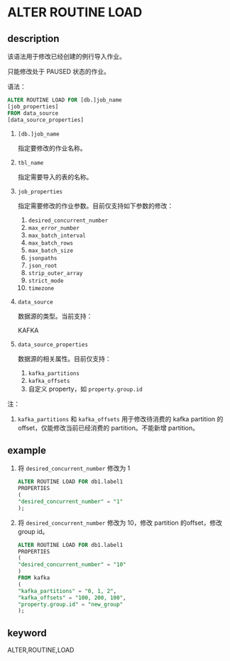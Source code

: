 # ALTER ROUTINE LOAD

## description

该语法用于修改已经创建的例行导入作业。

只能修改处于 PAUSED 状态的作业。

语法：

```sql
ALTER ROUTINE LOAD FOR [db.]job_name
[job_properties]
FROM data_source
[data_source_properties]
```

1. `[db.]job_name`

    指定要修改的作业名称。

2. `tbl_name`

    指定需要导入的表的名称。

3. `job_properties`

    指定需要修改的作业参数。目前仅支持如下参数的修改：

    1. `desired_concurrent_number`
    2. `max_error_number`
    3. `max_batch_interval`
    4. `max_batch_rows`
    5. `max_batch_size`
    6. `jsonpaths`
    7. `json_root`
    8. `strip_outer_array`
    9. `strict_mode`
    10. `timezone`

4. `data_source`

    数据源的类型。当前支持：

    KAFKA

5. `data_source_properties`

    数据源的相关属性。目前仅支持：
    1. `kafka_partitions`
    2. `kafka_offsets`
    3. 自定义 property，如 `property.group.id`

注：

1. `kafka_partitions` 和 `kafka_offsets` 用于修改待消费的 kafka partition 的offset，仅能修改当前已经消费的 partition。不能新增 partition。

## example

1. 将 `desired_concurrent_number` 修改为 1

    ```sql
    ALTER ROUTINE LOAD FOR db1.label1
    PROPERTIES
    (
    "desired_concurrent_number" = "1"
    );
    ```

2. 将 `desired_concurrent_number` 修改为 10，修改 partition 的offset，修改 group id。

    ```sql
    ALTER ROUTINE LOAD FOR db1.label1
    PROPERTIES
    (
    "desired_concurrent_number" = "10"
    )
    FROM kafka
    (
    "kafka_partitions" = "0, 1, 2",
    "kafka_offsets" = "100, 200, 100",
    "property.group.id" = "new_group"
    );
    ```

## keyword

ALTER,ROUTINE,LOAD

